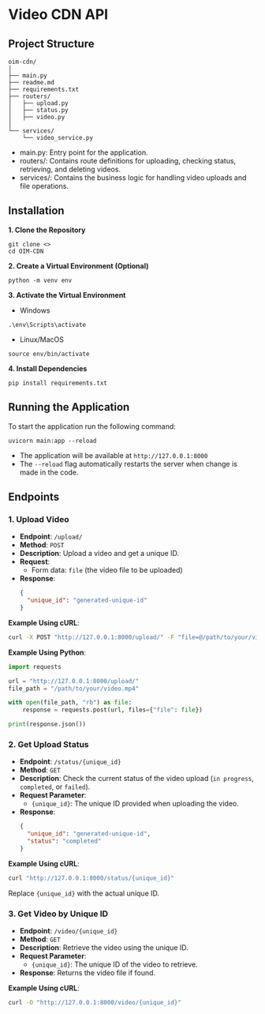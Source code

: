 # Video CDN API

## Project Structure

```
oim-cdn/
│
├── main.py
├── readme.md
├── requirements.txt
├── routers/
│   ├── upload.py
│   ├── status.py
│   ├── video.py
│
└── services/
    └── video_service.py

```

- main.py: Entry point for the application.
- routers/: Contains route definitions for uploading, checking status, retrieving, and deleting videos.
- services/: Contains the business logic for handling video uploads and file operations.

## Installation

**1. Clone the Repository**
```{bash}
git clone <>
cd OIM-CDN
```

**2. Create a Virtual Environment (Optional)**
```{Python}
python -m venv env
```

**3. Activate the Virtual Environment**
- Windows
```{bash}
.\env\Scripts\activate
```
- Linux/MacOS
```{bash}
source env/bin/activate
```

**4. Install Dependencies**
```{bash}
pip install requirements.txt
```

## Running the Application
To start the application run the following command:
```{bash}
uvicorn main:app --reload
```

- The application will be available at `http://127.0.0.1:8000`
- The `--reload` flag automatically restarts the server when change is made in the code.

## Endpoints

### 1. Upload Video

- **Endpoint**: `/upload/`
- **Method**: `POST`
- **Description**: Upload a video and get a unique ID.
- **Request**:
  - Form data: `file` (the video file to be uploaded)
- **Response**:
  ```json
  {
    "unique_id": "generated-unique-id"
  }
  ```

**Example Using cURL**:

```bash
curl -X POST "http://127.0.0.1:8000/upload/" -F "file=@/path/to/your/video.mp4"
```

**Example Using Python**:

```python
import requests

url = "http://127.0.0.1:8000/upload/"
file_path = "/path/to/your/video.mp4"

with open(file_path, "rb") as file:
    response = requests.post(url, files={"file": file})

print(response.json())
```

### 2. Get Upload Status

- **Endpoint**: `/status/{unique_id}`
- **Method**: `GET`
- **Description**: Check the current status of the video upload (`in progress`, `completed`, or `failed`).
- **Request Parameter**:
  - `{unique_id}`: The unique ID provided when uploading the video.
- **Response**:
  ```json
  {
    "unique_id": "generated-unique-id",
    "status": "completed"
  }
  ```

**Example Using cURL**:

```bash
curl "http://127.0.0.1:8000/status/{unique_id}"
```

Replace `{unique_id}` with the actual unique ID.

### 3. Get Video by Unique ID

- **Endpoint**: `/video/{unique_id}`
- **Method**: `GET`
- **Description**: Retrieve the video using the unique ID.
- **Request Parameter**:
  - `{unique_id}`: The unique ID of the video to retrieve.
- **Response**: Returns the video file if found.

**Example Using cURL**:

```bash
curl -O "http://127.0.0.1:8000/video/{unique_id}"
